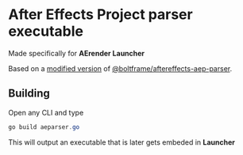 # After Effects Project parser executable
Made specifically for **AErender Launcher**

Based on a <a href="https://github.com/LilyStilson/aftereffects-aep-parser">modified version</a> of <a href="https://github.com/boltframe/aftereffects-aep-parser">@boltframe/aftereffects-aep-parser</a>.

## Building
Open any CLI and type
```powershell
go build aeparser.go
```
This will output an executable that is later gets embeded in **Launcher**